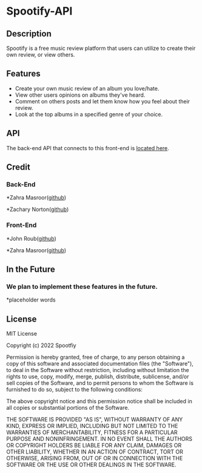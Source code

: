 # Spootify-API

## Description

Spootify is a free music review platform that users can utilize to create their own review, or view others.

## Features

* Create your own music review of an album you love/hate.
* View other users opinions on albums they've heard.
* Comment on others posts and let them know how you feel about their review.
* Look at the top albums in a specified genre of your choice.

## API

The back-end API that connects to this front-end is [located here](https://github.com/ZahraO1/Music-Review/tree/development).

## Credit

### Back-End

*Zahra Masroor([github](https://github.com/ZahraO1))

*Zachary Norton([github](https://github.com/okayzach))

### Front-End

*John Roub([github](https://github.com/JohnRoub2000))

*Zahra Masroor([github](https://github.com/ZahraO1))

## In the Future

### We plan to implement these features in the future.
*placeholder words

## License

MIT License

Copyright (c) 2022 Spootfiy

Permission is hereby granted, free of charge, to any person obtaining a copy of this software and associated documentation files (the "Software"), to deal in the Software without restriction, including without limitation the rights to use, copy, modify, merge, publish, distribute, sublicense, and/or sell copies of the Software, and to permit persons to whom the Software is furnished to do so, subject to the following conditions:

The above copyright notice and this permission notice shall be included in all copies or substantial portions of the Software.

THE SOFTWARE IS PROVIDED "AS IS", WITHOUT WARRANTY OF ANY KIND, EXPRESS OR IMPLIED, INCLUDING BUT NOT LIMITED TO THE WARRANTIES OF MERCHANTABILITY, FITNESS FOR A PARTICULAR PURPOSE AND NONINFRINGEMENT. IN NO EVENT SHALL THE AUTHORS OR COPYRIGHT HOLDERS BE LIABLE FOR ANY CLAIM, DAMAGES OR OTHER LIABILITY, WHETHER IN AN ACTION OF CONTRACT, TORT OR OTHERWISE, ARISING FROM, OUT OF OR IN CONNECTION WITH THE SOFTWARE OR THE USE OR OTHER DEALINGS IN THE SOFTWARE.
